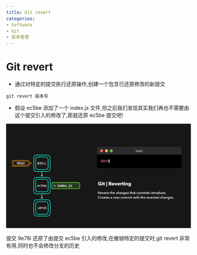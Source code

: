 ```yaml
---
title: Git revert
categories:
- Software
- Git
- 版本管理
---
```

# Git revert

- 通过对特定的提交执行还原操作,创建一个包含已还原修改的新提交

```shell
git revert 版本号
```

- 假设 ec5be 添加了一个 index.js 文件,但之后我们发现其实我们再也不需要由这个提交引入的修改了,那就还原 ec5be 提交吧!

![img](https://raw.githubusercontent.com/LuShan123888/Files/main/Pictures/2020-12-10-381df5ae9b3d97906e9235f3723f84a8.gif)

提交 9e78i 还原了由提交 ec5be 引入的修改,在撤销特定的提交时,git revert 非常有用,同时也不会修改分支的历史